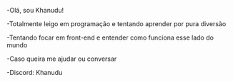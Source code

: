 -Olá, sou Khanudu!

-Totalmente leigo em programação e tentando aprender por pura diversão

-Tentando focar em front-end e entender como funciona esse lado do mundo

-Caso queira me ajudar ou conversar

-Discord: Khanudu

